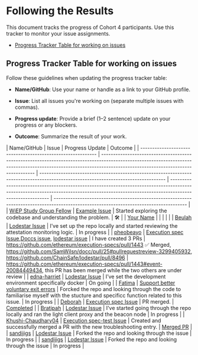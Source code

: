 # Following the Results

This document tracks the progress of Cohort 4 participants. Use this tracker to monitor your issue assignments.

- [Progress Tracker Table for working on issues](#progress-tracker-table)

## Progress Tracker Table for working on issues

Follow these guidelines when updating the progress tracker table:

- **Name/GitHub**: Use your name or handle as a link to your GitHub profile.

- **Issue**: List all issues you're working on (separate multiple issues with commas).
- **Progress update**: Provide a brief (1–2 sentence) update on your progress or any blockers.
- **Outcome**: Summarize the result of your work.

| Name/GitHub                                                 | Issue                                                                                                                                                                                                          | Progress Update                                                                                                                     | Outcome                                                                                                                                                                                 |
| ----------------------------------------------------------- | -------------------------------------------------------------------------------------------------------------------------------------------------------------------------------------------------------------- | ----------------------------------------------------------------------------------------------------------------------------------- | --------------------------------------------------------------------------------------------------------------------------------------------------------------------------------------- | -------------------------------------------------------------------------------------------------------------------------------------- |
| [WiEP Study Group Fellow](https://github.com/example)       | [Example Issue](https://github.com/ethereum/go-ethereum/issues/12345)                                                                                                                                          | Started exploring the codebase and understanding the problem.                                                                       | 🛠️                                                                                                                                                                                      |
| [Your Name](https://github.com/your-username)               |                                                                                                                                                                                                                |                                                                                                                                     |                                                                                                                                                                                         |                                                                                                                                        |
| [Beulah](https://github.com/Beutife)                        | [Lodestar Issue](https://github.com/ChainSafe/lodestar/issues/6591)                                                                                                                                            | I’ve set up the repo locally and started reviewing the attestation monitoring logic.                                                | In progress                                                                                                                                                                             |
| [pheobeayo](https://github.com/pheobeayo)                   | [Execution spec Issue](https://github.com/ethereum/execution-specs/issues/1437),[Doccs issue](https://github.com/SamWilsn/docc/issues/17), [lodestar issue](https://github.com/ChainSafe/lodestar/issues/7431) | I have created 3 PRs                                                                                                                | https://github.com/ethereum/execution-specs/pull/1443 ✅ Merged, https://github.com/SamWilsn/docc/pull/25#pullrequestreview-3299405932, https://github.com/ChainSafe/lodestar/pull/8496 | https://github.com/ethereum/execution-specs/pull/1443#event-20084449434, this PR has been merged while the two others are under review |
| [edna-harriet](https://github.com/edna-harriet)             | [Lodestar Issue](https://github.com/ChainSafe/lodestar/issues/6632)                                                                                                                                            | I’ve set the development environment specifically docker                                                                            | On going                                                                                                                                                                                |
| [Fatima](https://github.com/phertyameen)                    | [Support better voluntary exit errors](https://github.com/ChainSafe/lodestar/issues/6330)                                                                                                                      | Forcked the repo and looking through the code to familiarise myself with the stucture and specificc function related to this issue. | In progress                                                                                                                                                                             |
| [Deborah](https://github.com/DeborahOlaboye)                | [Execution spec Issue](https://github.com/ethereum/execution-specs/issues/1424)                                                                                                                                | PR merged.                                                                                                                          | [Completed](https://github.com/ethereum/execution-specs/pull/1448)                                                                                                                      |
| [Bratipah](https://github.com/Bratipah)                     | [Lodestar Issue](https://github.com/ChainSafe/lodestar/issues/5644)                                                                                                                                            | I've started going through the repo locally and ran the light client proxy and the beacon node                                      | In progress                                                                                                                                                                             |
| [Khushi-Chaudhary04](https://github.com/Khushi-Chaudhary04) | [Execution spec-test Issue](https://github.com/ethereum/execution-spec-tests/issues/1078)                                                                                                                      | Created and successfully merged a PR with the new troubleshooting entry.                                                            | [Merged PR](https://github.com/ethereum/execution-spec-tests/pull/2214)                                                                                                                 |
| [sandijigs](https://github.com/Sandijigs)                   | [Lodestar Issue](https://github.com/ChainSafe/lodestar/issues/8178#event-20124638280)                                                                                                                          | Forked the repo and looking through the issue                                                                                       | In progress                                                                                                                                                                             |
| [sandijigs](https://github.com/Sandijigs)                   | [Lodestar Issue](https://github.com/ChainSafe/lodestar/issues/8454#event-20124626138)                                                                                                                          | Forked the repo and looking through the issue                                                                                       | In progress                                                                                                                                                                             |
